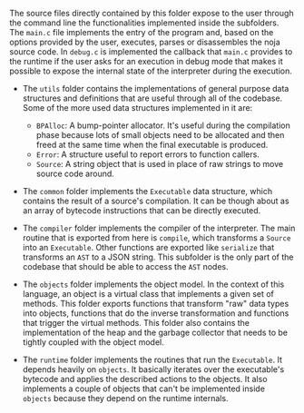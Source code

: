 
The source files directly contained by this folder expose to the user through the command line the functionalities implemented inside the subfolders. The `main.c` file implements the entry of the program and, based on the options provided by the user, executes, parses or disassembles the noja source code. In `debug.c` is implemented the callback that `main.c` provides to the runtime if the user asks for an execution in debug mode that makes it possible to expose the internal state of the interpreter during the execution.

* The `utils` folder contains the implementations of general purpose data structures and definitions that are useful through all of the codebase. Some of the more used data structures implemented in it are:

	* `BPAlloc`: A bump-pointer allocator. It's useful during the compilation phase because lots of small objects need to be allocated and then freed at the same time when the final executable is produced.
	* `Error`: A structure useful to report errors to function callers.
	* `Source`: A string object that is used in place of raw strings to move source code around.

* The `common` folder implements the `Executable` data structure, which contains the result of a source's compilation. It can be though about as an array of bytecode instructions that can be directly executed. 

* The `compiler` folder implements the compiler of the interpreter. The main routine that is exported from here is `compile`, which transforms a `Source` into an `Executable`. Other functions are exported like `serialize` that transforms an `AST` to a JSON string. This subfolder is the only part of the codebase that should be able to access the `AST` nodes.

* The `objects` folder implements the object model. In the context of this language, an object is a virtual class that implements a given set of methods. This folder exports functions that transform "raw" data types into objects, functions that do the inverse transformation and functions that trigger the virtual methods. This folder also contains the implementation of the heap and the garbage collector that needs to be tightly coupled with the object model.

* The `runtime` folder implements the routines that run the `Executable`. It depends heavily on `objects`. It basically iterates over the executable's bytecode and applies the described actions to the objects.
It also implements a couple of objects that can't be implemented inside `objects` because they depend on the runtime internals.